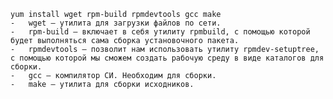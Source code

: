 	yum install wget rpm-build rpmdevtools gcc make
	-   wget — утилита для загрузки файлов по сети.
	-   rpm-build — включает в себя утилиту rpmbuild, с помощью которой будет выполняться сама сборка установочного пакета.
	-   rpmdevtools — позволит нам использовать утилиту rpmdev-setuptree, с помощью которой мы сможем создать рабочую среду в виде каталогов для сборки.
	-   gcc — компилятор СИ. Необходим для сборки.
	-   make — утилита для сборки исходников.